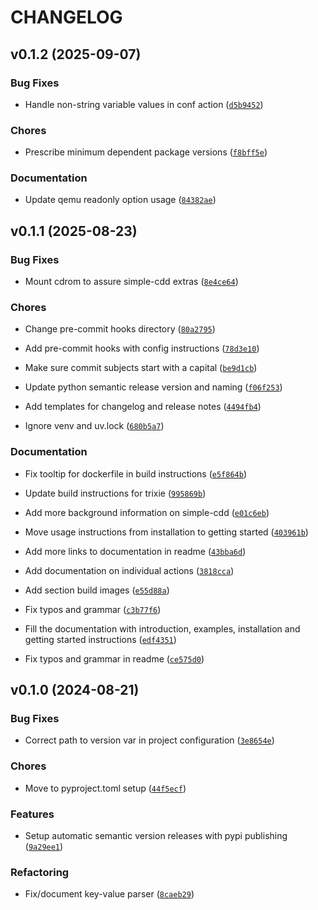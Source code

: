 # CHANGELOG

## v0.1.2 (2025-09-07)

### Bug Fixes

* Handle non-string variable values in conf action ([`d5b9452`](https://github.com/swvanbuuren/simple-cdd-yaml/commit/d5b94520e59be911779e380103b2c0456ff0342d))

### Chores

* Prescribe minimum dependent package versions ([`f8bff5e`](https://github.com/swvanbuuren/simple-cdd-yaml/commit/f8bff5e0474fdd3a459642a44c002a3a3d8fe4f3))

### Documentation

* Update qemu readonly option usage ([`84382ae`](https://github.com/swvanbuuren/simple-cdd-yaml/commit/84382ae0e5dc36339f4f70331af12b66091b0f3f))
## v0.1.1 (2025-08-23)

### Bug Fixes

* Mount cdrom to assure simple-cdd extras ([`8e4ce64`](https://github.com/swvanbuuren/simple-cdd-yaml/commit/8e4ce64c7608ae1af4048121360c6bb800bee752))

### Chores

* Change pre-commit hooks directory ([`80a2795`](https://github.com/swvanbuuren/simple-cdd-yaml/commit/80a27950be9b907a43ec4a5726ca2b7f6f31ae92))

* Add pre-commit hooks with config instructions ([`78d3e10`](https://github.com/swvanbuuren/simple-cdd-yaml/commit/78d3e10c18df039cc976c6f9dd8d5341a0927249))

* Make sure commit subjects start with a capital ([`be9d1cb`](https://github.com/swvanbuuren/simple-cdd-yaml/commit/be9d1cb18987953d7826f87c1baff174733704b7))

* Update python semantic release version and naming ([`f06f253`](https://github.com/swvanbuuren/simple-cdd-yaml/commit/f06f2534d517eaa5654316643c2f941e418e2c22))

* Add templates for changelog and release notes ([`4494fb4`](https://github.com/swvanbuuren/simple-cdd-yaml/commit/4494fb4a0466f77e07726a252c453584dbc266bf))

* Ignore venv and uv.lock ([`680b5a7`](https://github.com/swvanbuuren/simple-cdd-yaml/commit/680b5a7197e9d32eb8f932af7fd0f3802498a989))

### Documentation

* Fix tooltip for dockerfile in build instructions ([`e5f864b`](https://github.com/swvanbuuren/simple-cdd-yaml/commit/e5f864b86017899523b2a3a76aa59481f11cbd70))

* Update build instructions for trixie ([`995869b`](https://github.com/swvanbuuren/simple-cdd-yaml/commit/995869b145dde3fcf68d344cef559e40e1168848))

* Add more background information on simple-cdd ([`e01c6eb`](https://github.com/swvanbuuren/simple-cdd-yaml/commit/e01c6ebeef36795d40a4fdc360fbab1cf02bafa6))

* Move usage instructions from installation to getting started ([`403961b`](https://github.com/swvanbuuren/simple-cdd-yaml/commit/403961b4d503bfd1a321f2357dfc90b07843f16a))

* Add more links to documentation in readme ([`43bba6d`](https://github.com/swvanbuuren/simple-cdd-yaml/commit/43bba6d1b9557907d2bc3e39a04c27e0a4f32644))

* Add documentation on individual actions ([`3818cca`](https://github.com/swvanbuuren/simple-cdd-yaml/commit/3818ccaf8fc241ef33d2e7b1bc92e1f0370974c1))

* Add section build images ([`e55d88a`](https://github.com/swvanbuuren/simple-cdd-yaml/commit/e55d88aca54fa4fa5bdb95cd2f4993c67c050fdb))

* Fix typos and grammar ([`c3b77f6`](https://github.com/swvanbuuren/simple-cdd-yaml/commit/c3b77f6004e935a67f5e5a1627eb4454f64919f6))

* Fill the documentation with introduction, examples, installation and getting started instructions ([`edf4351`](https://github.com/swvanbuuren/simple-cdd-yaml/commit/edf4351e9bea8ec504c75dda6c4f1e9f6f6ad1fb))

* Fix typos and grammar in readme ([`ce575d0`](https://github.com/swvanbuuren/simple-cdd-yaml/commit/ce575d0293e71b4d5a020c35468cddf4a471a789))
## v0.1.0 (2024-08-21)

### Bug Fixes

* Correct path to version var in project configuration ([`3e8654e`](https://github.com/swvanbuuren/simple-cdd-yaml/commit/3e8654e10261ea99d05570b37dee4cd84251be1f))

### Chores

* Move to pyproject.toml setup ([`44f5ecf`](https://github.com/swvanbuuren/simple-cdd-yaml/commit/44f5ecff932d4a91d27459ced163361ef6367581))

### Features

* Setup automatic semantic version releases with pypi publishing ([`9a29ee1`](https://github.com/swvanbuuren/simple-cdd-yaml/commit/9a29ee1f6a045728a6ba885e22f275f350e38b3f))

### Refactoring

* Fix/document key-value parser ([`8caeb29`](https://github.com/swvanbuuren/simple-cdd-yaml/commit/8caeb29674d1ffcee45e8f6395f38f713a9bd855))
